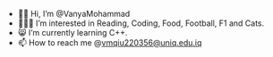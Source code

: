 - 👋🏻 Hi, I’m @VanyaMohammad
- 👩🏻‍💻 I’m interested in Reading, Coding, Food, Football, F1 and Cats.
- 😸 I’m currently learning C++.
- 📫 How to reach me @vmqiu220356@uniq.edu.iq

<!---
VanyaMohammad/VanyaMohammad is a ✨ special ✨ repository because its `README.md` (this file) appears on your GitHub profile.
You can click the Preview link to take a look at your changes.
--->
